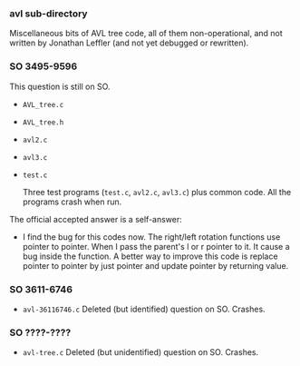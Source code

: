 ### avl sub-directory

Miscellaneous bits of AVL tree code, all of them non-operational, and
not written by Jonathan Leffler (and not yet debugged or rewritten).

### SO 3495-9596

This question is still on SO.

* `AVL_tree.c`
* `AVL_tree.h`
* `avl2.c`
* `avl3.c`
* `test.c`

  Three test programs (`test.c`, `avl2.c`, `avl3.c`) plus common code.
  All the programs crash when run.

The official accepted answer is a self-answer:

* I find the bug for this codes now.  The right/left rotation functions
  use pointer to pointer.  When I pass the parent's l or r pointer to
  it.  It cause a bug inside the function.  A better way to improve this
  code is replace pointer to pointer by just pointer and update pointer
  by returning value.

### SO 3611-6746

* `avl-36116746.c`
  Deleted (but identified) question on SO.  Crashes.

### SO ????-????

* `avl-tree.c`
  Deleted (but unidentified) question on SO.  Crashes.

